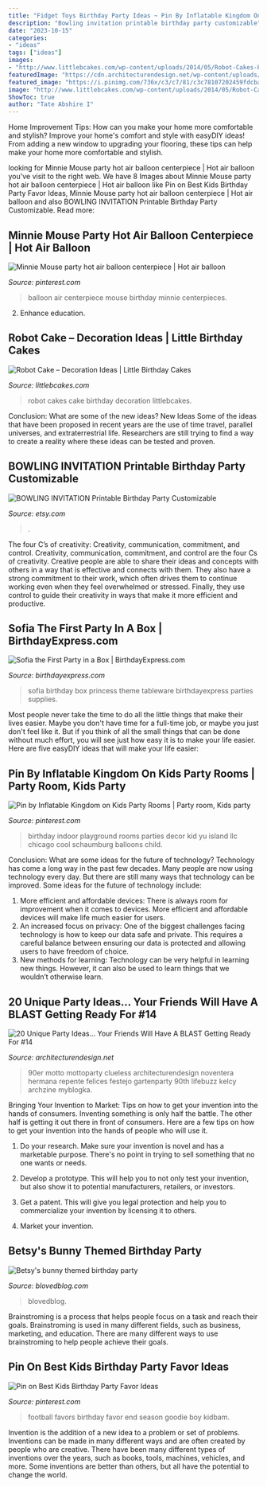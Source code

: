 ```yaml
---
title: "Fidget Toys Birthday Party Ideas ~ Pin By Inflatable Kingdom On Kids Party Rooms"
description: "Bowling invitation printable birthday party customizable"
date: "2023-10-15"
categories:
- "ideas"
tags: ["ideas"]
images:
- "http://www.littlebcakes.com/wp-content/uploads/2014/05/Robot-Cakes-Pictures-1024x865.jpg"
featuredImage: "https://cdn.architecturendesign.net/wp-content/uploads/2016/05/AD-Unique-Party-Themes-06.jpg"
featured_image: "https://i.pinimg.com/736x/c3/c7/81/c3c78107202459fdcba86a6f9c373d8c--baby.jpg"
image: "http://www.littlebcakes.com/wp-content/uploads/2014/05/Robot-Cakes-Pictures-1024x865.jpg"
ShowToc: true
author: "Tate Abshire I"
---
```



Home Improvement Tips: How can you make your home more comfortable and stylish?
Improve your home's comfort and style with easyDIY ideas! From adding a new window to upgrading your flooring, these tips can help make your home more comfortable and stylish.

	

		
looking for Minnie Mouse party hot air balloon centerpiece | Hot air balloon you've visit to the right web. We have 8 Images about Minnie Mouse party hot air balloon centerpiece | Hot air balloon like Pin on Best Kids Birthday Party Favor Ideas, Minnie Mouse party hot air balloon centerpiece | Hot air balloon and also BOWLING INVITATION Printable Birthday Party Customizable. Read more:
		
    
## Minnie Mouse Party Hot Air Balloon Centerpiece | Hot Air Balloon

<img loading=lazy src="https://i.pinimg.com/736x/c3/c7/81/c3c78107202459fdcba86a6f9c373d8c--baby.jpg" onerror="this.onerror=null;this.src='https://tse1.mm.bing.net/th?id=OIP.2Lj10ICUY7VnLfyQp9-_PwHaJ3&amp;pid=15.1';" alt="Minnie Mouse party hot air balloon centerpiece | Hot air balloon">

_Source: pinterest.com_

>balloon air centerpiece mouse birthday minnie centerpieces. 

	

2) Enhance education.

    
## Robot Cake – Decoration Ideas | Little Birthday Cakes

<img loading=lazy src="http://www.littlebcakes.com/wp-content/uploads/2014/05/Robot-Cakes-Pictures-1024x865.jpg" onerror="this.onerror=null;this.src='https://tse4.mm.bing.net/th?id=OIP.8QwCxY-l21j1FN7cZRuSsQHaGQ&amp;pid=15.1';" alt="Robot Cake – Decoration Ideas | Little Birthday Cakes">

_Source: littlebcakes.com_

>robot cakes cake birthday decoration littlebcakes. 

	

Conclusion: What are some of the new ideas?
New Ideas
Some of the ideas that have been proposed in recent years are the use of time travel, parallel universes, and extraterrestrial life. Researchers are still trying to find a way to create a reality where these ideas can be tested and proven.

    
## BOWLING INVITATION Printable Birthday Party Customizable

<img loading=lazy src="https://img1.etsystatic.com/000/0/6291249/il_570xN.340875999.jpg" onerror="this.onerror=null;this.src='https://tse4.mm.bing.net/th?id=OIP.XH0CScPJ7NBywVG-GJh1TwHaLH&amp;pid=15.1';" alt="BOWLING INVITATION Printable Birthday Party Customizable">

_Source: etsy.com_

>. 

	

The four C’s of creativity: Creativity, communication, commitment, and control.
Creativity, communication, commitment, and control are the four Cs of creativity. Creative people are able to share their ideas and concepts with others in a way that is effective and connects with them. They also have a strong commitment to their work, which often drives them to continue working even when they feel overwhelmed or stressed. Finally, they use control to guide their creativity in ways that make it more efficient and productive.

    
## Sofia The First Party In A Box | BirthdayExpress.com

<img loading=lazy src="http://images.birthdayexpress.com/mgen/96596c.jpg" onerror="this.onerror=null;this.src='https://tse4.mm.bing.net/th?id=OIP.svfkJlHBpp973gYQS-Ei4gHaDt&amp;pid=15.1';" alt="Sofia the First Party in a Box | BirthdayExpress.com">

_Source: birthdayexpress.com_

>sofia birthday box princess theme tableware birthdayexpress parties supplies. 

	

Most people never take the time to do all the little things that make their lives easier. Maybe you don't have time for a full-time job, or maybe you just don't feel like it. But if you think of all the small things that can be done without much effort, you will see just how easy it is to make your life easier. Here are five easyDIY ideas that will make your life easier: 

    
## Pin By Inflatable Kingdom On Kids Party Rooms | Party Room, Kids Party

<img loading=lazy src="https://i.pinimg.com/736x/e6/67/f1/e667f105f2950f2215dd47fe366e0e46--birthday-parties-for-kids-kid-parties.jpg" onerror="this.onerror=null;this.src='https://tse4.mm.bing.net/th?id=OIP.Zwoq_7m4gYzSVOErLhRNDgHaJ4&amp;pid=15.1';" alt="Pin by Inflatable Kingdom on Kids Party Rooms | Party room, Kids party">

_Source: pinterest.com_

>birthday indoor playground rooms parties decor kid yu island llc chicago cool schaumburg balloons child. 

	

Conclusion: What are some ideas for the future of technology?
Technology has come a long way in the past few decades. Many people are now using technology every day. But there are still many ways that technology can be improved. Some ideas for the future of technology include: 
1) More efficient and affordable devices: There is always room for improvement when it comes to devices. More efficient and affordable devices will make life much easier for users. 
2) An increased focus on privacy: One of the biggest challenges facing technology is how to keep our data safe and private. This requires a careful balance between ensuring our data is protected and allowing users to have freedom of choice. 
3) New methods for learning: Technology can be very helpful in learning new things. However, it can also be used to learn things that we wouldn’t otherwise learn.

    
## 20 Unique Party Ideas… Your Friends Will Have A BLAST Getting Ready For #14

<img loading=lazy src="https://cdn.architecturendesign.net/wp-content/uploads/2016/05/AD-Unique-Party-Themes-06.jpg" onerror="this.onerror=null;this.src='https://tse3.mm.bing.net/th?id=OIP.ZhukOyqfXdTOLqbWnOdrkAHaQ6&amp;pid=15.1';" alt="20 Unique Party Ideas… Your Friends Will Have A BLAST Getting Ready For #14">

_Source: architecturendesign.net_

>90er motto mottoparty clueless architecturendesign noventera hermana repente felices festejo gartenparty 90th lifebuzz kelcy archzine myblogka. 

	

Bringing Your Invention to Market: Tips on how to get your invention into the hands of consumers.
Inventing something is only half the battle. The other half is getting it out there in front of consumers. Here are a few tips on how to get your invention into the hands of people who will use it.
1. Do your research. Make sure your invention is novel and has a marketable purpose. There's no point in trying to sell something that no one wants or needs.

2. Develop a prototype. This will help you to not only test your invention, but also show it to potential manufacturers, retailers, or investors.

3. Get a patent. This will give you legal protection and help you to commercialize your invention by licensing it to others.

4. Market your invention.

    
## Betsy&#039;s Bunny Themed Birthday Party

<img loading=lazy src="https://blovedblog.com/wp-content/uploads/2015/04/BLOVED-Bunny-First-Birthday-Party-11.jpg" onerror="this.onerror=null;this.src='https://tse4.mm.bing.net/th?id=OIP.jt8fLoKeRrVtu8_XlveRXQHaLH&amp;pid=15.1';" alt="Betsy&#039;s bunny themed birthday party">

_Source: blovedblog.com_

>blovedblog. 

	

Brainstroming is a process that helps people focus on a task and reach their goals. Brainstroming is used in many different fields, such as business, marketing, and education. There are many different ways to use brainstroming to help people achieve their goals.

    
## Pin On Best Kids Birthday Party Favor Ideas

<img loading=lazy src="https://i.pinimg.com/736x/c2/b6/40/c2b640047ece55a4f0fddc62d5af5df6.jpg" onerror="this.onerror=null;this.src='https://tse2.mm.bing.net/th?id=OIP.jyFIifQFtNelPXFfPBPSgwHaPH&amp;pid=15.1';" alt="Pin on Best Kids Birthday Party Favor Ideas">

_Source: pinterest.com_

>football favors birthday favor end season goodie boy kidbam. 

	

Invention is the addition of a new idea to a problem or set of problems. Inventions can be made in many different ways and are often created by people who are creative. There have been many different types of inventions over the years, such as books, tools, machines, vehicles, and more. Some inventions are better than others, but all have the potential to change the world.

